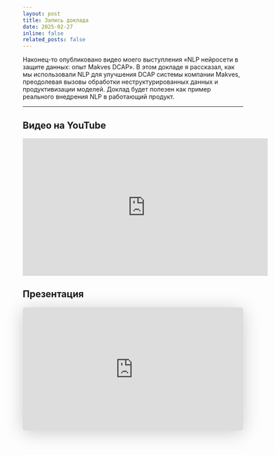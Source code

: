 ```yaml
---
layout: post
title: Запись доклада
date: 2025-02-27
inline: false
related_posts: false
---
```


Наконец-то опубликовано видео моего выступления «NLP нейросети в защите данных: опыт Makves DCAP». В этом докладе я рассказал, как мы использовали NLP для улучшения DCAP системы компании Makves, преодолевая вызовы обработки неструктурированных данных и продуктивизации моделей. Доклад будет полезен как пример реального внедрения NLP в работающий продукт.

---

## Видео на YouTube

<iframe width="560" height="315" src="https://www.youtube.com/embed/JuqSBkRpr1Y?si=DO56uGbE2t6V_5bB" title="YouTube video player" frameborder="0" allow="accelerometer; autoplay; clipboard-write; encrypted-media; gyroscope; picture-in-picture; web-share" referrerpolicy="strict-origin-when-cross-origin" allowfullscreen></iframe>

## Презентация

<iframe class="speakerdeck-iframe" style="border: 0px; background: rgba(0, 0, 0, 0.1) padding-box; margin: 0px; padding: 0px; border-radius: 6px; box-shadow: rgba(0, 0, 0, 0.2) 0px 5px 40px; width: 100%; height: auto; aspect-ratio: 560 / 314;" frameborder="0" src="https://speakerdeck.com/player/eaa9bf0dae414e82b92625a22efd88f7" title="Moscow Python Meetup №97 Михаил Васильев   (Маквес,  Старший специалист по машинному обучению). NLP нейросети в защите данных: опыт Makves DCAP    " allowfullscreen="true" data-ratio="1.78343949044586"></iframe>
